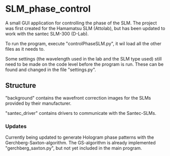 # SLM_phase_control
A small GUI application for controlling the phase of the SLM.
The project was first created for the Hamamatsu SLM (Attolab), but has been updated to work with the santec SLM-300 (D-Lab).

To run the program, execute "controlPhaseSLM.py", it wil load all the other files as it needs to.

Some settings (the wavelength used in the lab and the SLM type used) still need to be made on the code level before the program is run.
These can be found and changed in the file "settings.py".


## Structure

"background" contains the wavefront correction images for the SLMs provided by their manufacturer.

"santec_driver" contains drivers to communicate with the Santec-SLMs.


### Updates

Currently being updated to generate Hologram phase patterns with the Gerchberg-Saxton-algorithm.
The GS-algorithm is already implemented "gerchberg_saxton.py", but not yet included in the main program.